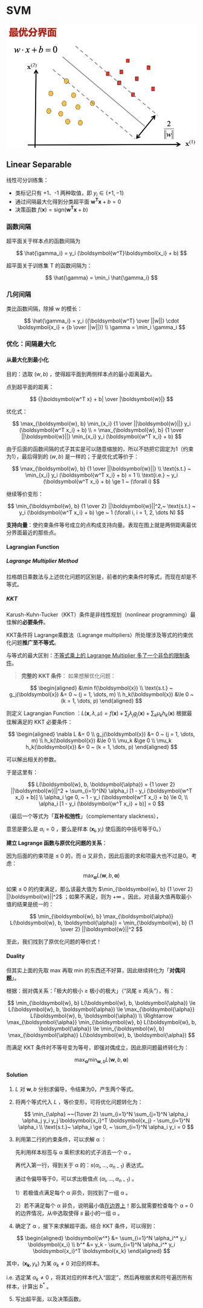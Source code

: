 # SVM

![Screen Shot 2021-05-27 at 11.08.29 AM](SVM.assets/Screen%20Shot%202021-05-27%20at%2011.08.29%20AM.png)

## Linear Separable

线性可分训练集：

- 类标记只有 +1、-1 两种取值，即 $y_i \in \{+1, -1\}$
- 通过间隔最大化得到分类超平面 $\boldsymbol{w^T}\boldsymbol{x} + b = 0$
- 决策函数 $f(\boldsymbol{x}) = \text{sign} (\boldsymbol{w^T}\boldsymbol{x} + b)$

### 函数间隔

超平面关于样本点的函数间隔为

$$
\hat{\gamma_i} = y_i (\boldsymbol{w^T}\boldsymbol{x_i} + b)
$$

超平面关于训练集 T 的函数间隔为：

$$
\hat{\gamma} = \min_i \hat{\gamma_i}
$$

### 几何间隔

类比函数间隔，除掉 w 的模长：

$$
\hat{\gamma_i} = y_i ({\boldsymbol{w^T} \over ||w||} \cdot \boldsymbol{x_i} + {b \over ||w||}) \\
\gamma = \min_i \gamma_i
$$

### 优化：间隔最大化

#### 从最大化到最小化

目的：选取 $(w, b)$ ，使得超平面到两侧样本点的最小距离最大。

点到超平面的距离：

$$
{|\boldsymbol{w^T x} + b| \over |\boldsymbol{w}|}
$$

优化式：

$$
\max_{\boldsymbol{w}, b} \min_{x_i} {1 \over ||\boldsymbol{w}||} y_i (\boldsymbol{w^T x_i} + b) \\
= \max_{\boldsymbol{w}, b} {1 \over ||\boldsymbol{w}||} \min_{x_i} y_i (\boldsymbol{w^T x_i} + b)
$$

由于后面的函数间隔的式子其实是可以随意缩放的，所以不妨把它固定为1（约束为1），最后得到的 $(w,b)$ 是一样的；于是优化式等价于：

$$
\max_{\boldsymbol{w}, b} {1 \over ||\boldsymbol{w}||} \\
\text{s.t.} ~ \min_{x_i} y_i (\boldsymbol{w^T x_i} + b) = 1 \\
\text{i.e.} ~ y_i (\boldsymbol{w^T x_i} + b) \ge 1 ~ (\forall i)
$$

继续等价变形：

$$
\min_{\boldsymbol{w}, b} {1 \over 2} ||\boldsymbol{w}||^2,~
\text{s.t.} ~ y_i (\boldsymbol{w^T x_i} + b) \ge ~ 1 (\forall i, i = 1, 2, \dots N)
$$

**支持向量**：使约束条件等号成立的点构成支持向量。表现在图上就是两侧距离最优分界面最近的那些点。

#### Lagrangian Function

##### Lagrange Multiplier Method

拉格朗日乘数法与上述优化问题的区别是，前者的约束条件时等式，而现在却是不等式。

##### KKT

Karush-Kuhn-Tucker（KKT）条件是非线性规划（nonlinear programming）最佳解的**必要条件**。

KKT条件将 Lagrange乘数法（Lagrange multipliers）所处理涉及等式的约束优化问题**推广至不等式**。

与等式的最大区别：<u>不等式乘上的 Lagrange Multiplier 多了一个非负的限制条件</u>。

> **完整的 KKT 条件**：
  如果想解优化问题：

  $$
  \begin{aligned}
  &\min f(\boldsymbol{x}) \\
  \text{s.t.} ~ 
  g_j(\boldsymbol{x}) &= 0 ~ (j = 1, \dots, m) \\
  h_k(\boldsymbol{x}) &\le 0 ~ (k = 1, \dots, p)
  \end{aligned}
  $$

  则定义 Lagrangian Function ：$L(\boldsymbol{x}, \lambda, \mu) = f(\boldsymbol{x}) + \sum_j \lambda_j g_j(\boldsymbol{x}) + \sum_k \mu_k h_k(\boldsymbol{x})$
  根据最佳解满足的 KKT 必要条件：

  $$
  \begin{aligned}
  \nabla L &= 0 \\
  g_j(\boldsymbol{x}) &= 0 ~ (j = 1, \dots, m) \\
  h_k(\boldsymbol{x}) &\le 0 \\
  \mu_k &\ge 0 \\
  \mu_k h_k(\boldsymbol{x}) &= 0 ~ (k = 1, \dots, p)
  \end{aligned}
  $$

  可以解出相关的参数。

于是这里有：

$$
  L(\boldsymbol{w}, b, \boldsymbol{\alpha}) = 
  {1 \over 2} ||\boldsymbol{w}||^2 +
  \sum_{i=1}^{N} \alpha_i [1 - y_i (\boldsymbol{w^T x_i} + b)] \\
  \alpha_i \ge 0, ~ 
  1 - y_i (\boldsymbol{w^T x_i} + b) \le 0, \\
  \alpha_i [1 - y_i (\boldsymbol{w^T x_i} + b)] = 0
$$

（最后一个等式为「**互补松弛性**」（complementary slackness），

意思是要么是 $\alpha_i = 0$ ，要么是样本 $(\boldsymbol{x_i}, y_i)$ 使后面的中括号等于0。）

**建立 Lagrange 函数与原优化问题的关系**：

因为后面的约束项是 ≤ 0 的，而 α 又非负，因此后面的求和项最大也不过是0。考虑：

$$
\max_{\boldsymbol{\alpha}} L(\boldsymbol{w}, b, \boldsymbol{\alpha})
$$

如果 ≤ 0 的约束满足，那么该最大值为 $\min_{\boldsymbol{w}, b} {1 \over 2} ||\boldsymbol{w}||^2$ ；如果不满足，则为 $+\infty$ 。因此，对该最大值再取最小值的结果是统一的：

$$
\min_{\boldsymbol{w}, b} \max_{\boldsymbol{\alpha}} L(\boldsymbol{w}, b, \boldsymbol{\alpha})
= \min_{\boldsymbol{w}, b} {1 \over 2} ||\boldsymbol{w}||^2
$$

至此，我们找到了原优化问题的等价式！

#### Duality

但其实上面的先取 max 再取 min 的东西还不好算，因此继续转化为「**对偶问题**」。

根据：弱对偶关系：「极大的极小 ≥ 极小的极大」（“凤尾 ≥ 鸡头”），有：

$$
\min_{\boldsymbol{w}, b} L(\boldsymbol{w}, b, \boldsymbol{\alpha}) \le
L(\boldsymbol{w}, b, \boldsymbol{\alpha}) \le
\max_{\boldsymbol{\alpha}} L(\boldsymbol{w}, b, \boldsymbol{\alpha}) \\
\Rightarrow
\max_{\boldsymbol{\alpha}} \min_{\boldsymbol{w}, b} L(\boldsymbol{w}, b, \boldsymbol{\alpha}) 
\le
\min_{\boldsymbol{w}, b} \max_{\boldsymbol{\alpha}} L(\boldsymbol{w}, b, \boldsymbol{\alpha})
$$

而满足 KKT 条件时不等号变为等号，即强对偶成立，因此原问题最终转化为：

$$
\max_{\boldsymbol{\alpha}} \min_{\boldsymbol{w}, b} L(\boldsymbol{w}, b, \boldsymbol{\alpha}) 
$$

#### Solution

1. $L$ 对 $\boldsymbol{w}, b$ 分别求偏导，令结果为0，产生两个等式。

2. 将两个等式代入 $L$ ，等价变形，可将优化问题转化为：
   
   $$
   \min_{\alpha} ~~{1\over 2} \sum_{i=1}^N \sum_{j=1}^N \alpha_i \alpha_j y_i y_j \boldsymbol{x_i}^T \boldsymbol{x_j} - \sum_{i=1}^N \alpha_i \\
   \text{s.t.}~ \alpha_i \ge 0, ~ \sum_{i=1}^N \alpha_i y_i = 0
   $$

3. 利用第二行的约束条件，可以求解 α ：

   先利用样本标签与 α 乘积求和的式子消去一个 α 。

   再代入第一行，得到关于 α 的：$s(\alpha_i, \dots, \alpha_{n-1})$ 表达式。

   通过令偏导等于0，可以求出极值点 $(\alpha_i, \dots, \alpha_{n-1})$ 。

   1）若极值点满足每个 α  非负，则找到了一组 α 。

   2）若不满足每个 α  非负，说明最小值<u>在边界上</u>！那么就需要检查每个 α = 0 的边界情况，从中选取使得 $s$ 最小的一组 α 。

4. 确定了 α ，接下来求解超平面。结合 KKT 条件，可以得到：
   
$$
   \begin{aligned}
   \boldsymbol{w^*} &= \sum_{i=1}^N \alpha_i^* y_i \boldsymbol{x_i} \\
   b^* &= y_k - \sum_{i=1}^N \alpha_i^* y_i \boldsymbol{x_i}^T \boldsymbol{x_k}
   \end{aligned}
$$
   
   其中，$(\boldsymbol{x_k}, y_k)$ 为某 $\alpha_k \neq 0$ 对应的样本。

   i.e. 选定某 $\alpha_k \neq 0$ ，将其对应的样本代入“固定”，然后再根据求和符号遍历所有样本，计算出 $b^*$ 。

5. 写出超平面，以及决策函数。
